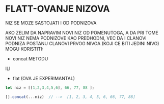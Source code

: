 # FLATT-OVANJE NIZOVA

NIZ SE MOZE SASTOJATI I OD PODNIZOVA

AKO ZELIM DA NAPRAVIM NOVI NIZ OD POMENUTOGA, A DA PRI TOME NOVI NIZ NEMA PODNIZOVE KAO PREDHODNI, VEC DA I CLANOVI PODNIZA POSTANU CLANOVI PRVOG NIVOA (KOJI CE BITI JEDINI NIVO) MOGU KORISTITI:

- concat METODU

ILI

- flat (OVA JE EXPERIMANTAL)

```javascript
let niz = [[1,2,3,4,5,6], 66, 77, 88 ];

[].concat(...niz)  // -->  [1, 2, 3, 4, 5, 6, 66, 77, 88]
```
